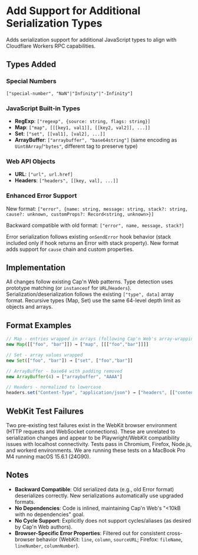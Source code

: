 # Add Support for Additional Serialization Types

Adds serialization support for additional JavaScript types to align with Cloudflare Workers RPC capabilities.

## Types Added

### Special Numbers
`["special-number", "NaN"|"Infinity"|"-Infinity"]`

### JavaScript Built-in Types
- **RegExp**: `["regexp", {source: string, flags: string}]`
- **Map**: `["map", [[[key1, val1]], [[key2, val2]], ...]]`
- **Set**: `["set", [[val1], [val2], ...]]`
- **ArrayBuffer**: `["arraybuffer", "base64string"]` (same encoding as `Uint8Array`/`"bytes"`, different tag to preserve type)

### Web API Objects
- **URL**: `["url", url.href]`
- **Headers**: `["headers", [[key, val], ...]]`

### Enhanced Error Support
New format: `["error", {name: string, message: string, stack?: string, cause?: unknown, customProps?: Record<string, unknown>}]`

Backward compatible with old format: `["error", name, message, stack?]`

Error serialization follows existing `onSendError` hook behavior (stack included only if hook returns an Error with stack property). New format adds support for `cause` chain and custom properties.

## Implementation

All changes follow existing Cap'n Web patterns. Type detection uses prototype matching (or `instanceof` for `URL`/`Headers`). Serialization/deserialization follows the existing `["type", data]` array format. Recursive types (Map, Set) use the same 64-level depth limit as objects and arrays.

## Format Examples

```javascript
// Map - entries wrapped in arrays (following Cap'n Web's array-wrapping convention)
new Map([["foo", "bar"]]) → ["map", [[["foo","bar"]]]]

// Set - array values wrapped
new Set(["foo", "bar"]) → ["set", ["foo","bar"]]

// ArrayBuffer - base64 with padding removed
new ArrayBuffer(4) → ["arraybuffer", "AAAA"]

// Headers - normalized to lowercase
headers.set("Content-Type", "application/json") → ["headers", [["content-type","application/json"]]]
```

## WebKit Test Failures

Two pre-existing test failures exist in the WebKit browser environment (HTTP requests and WebSocket connections). These are unrelated to serialization changes and appear to be Playwright/WebKit compatibility issues with localhost connectivity. Tests pass in Chromium, Firefox, Node.js, and workerd environments. We are running these tests on a MacBook Pro M4 running macOS 15.6.1 (24G90).

## Notes

- **Backward Compatible**: Old serialized data (e.g., old Error format) deserializes correctly. New serializations automatically use upgraded formats.
- **No Dependencies**: Code is inlined, maintaining Cap'n Web's "<10kB with no dependencies" goal.
- **No Cycle Support**: Explicitly does not support cycles/aliases (as desired by Cap'n Web authors).
- **Browser-Specific Error Properties**: Filtered out for consistent cross-browser behavior (WebKit: `line`, `column`, `sourceURL`; Firefox: `fileName`, `lineNumber`, `columnNumber`).

